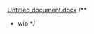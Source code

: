 [Untitled document.docx](https://github.com/Muncherxyz/holbertonschool-printf/files/10960956/Untitled.document.docx)
/**
* wip
*/
